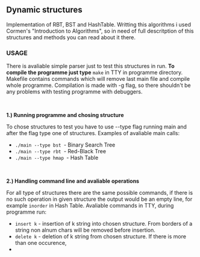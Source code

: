 ## Dynamic structures

Implementation of RBT, BST and HashTable. Writting this algorithms i used Cormen's "Introduction to Algorithms", so in need of full descritption of this structures and methods you can read about it there.


### USAGE

There is avaliable simple parser just to test this structures in run. **To compile the programme just type** `make` in TTY in programme directory. Makefile contains commands which will remove last main file and compile whole programme. Compilation is made with -g flag, so there shouldn't be any problems with testing programme with debuggers.

 <br>
    
  **1.) Running programme and chosing structure**
  
   To chose structures to test you have to use --type flag running main and after the flag type one of structures. Examples of 
   avaliable main calls:
      
   * `./main --type bst `- Binary Search Tree
   * `./main --type rbt `- Red-Black Tree
   * `./main --type hmap `- Hash Table
   
 <br>
   
 **2.) Handling command line and avaliable operations**

  For all type of structures there are the same possible commands, if there is no such operation in given structure the output         would be an empty line, for example `inorder` in Hash Table. Avaliable commands in TTY, during programme run:
  
  * `insert k` - insertion of k string into chosen structure. From borders of a string non alnum chars will be removed before insertion.
  * `delete k` - deletion of k string from chosen structure. If there is more than one occurence,
  *
